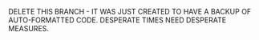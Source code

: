 DELETE THIS BRANCH - IT WAS JUST CREATED TO HAVE A BACKUP OF AUTO-FORMATTED CODE. DESPERATE TIMES NEED DESPERATE MEASURES.
